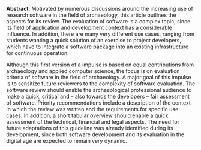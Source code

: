 **Abstract**: Motivated by numerous discussions around the increasing use of research software in the field of archaeology, this article outlines the aspects for its review. The evaluation of software is a complex topic, since its field of application and development context has a considerable influence. In addition, there are many very different use cases, ranging from students wanting a quick solution of an exercise to project developers, which have to integrate a software package into an existing infrastructure for continuous operation.

Although this first version of a impulse is based on equal contributions from archaeology and applied computer science, the focus is on evaluation criteria of software in the field of archaeology. A major goal of this impulse is to sensitize future reviewers to the complexity of software evaluation. The software review should enable the archaeological professional audience to make a quick, critical and – also towards the developers – fair assessment of software. Priority recommendations include a description of the context in which the review was written and the requirements for specific use cases. In addition, a short tabular overview should enable a quick assessment of the technical, financial and legal aspects. The need for future adaptations of this guideline was already identified during its development, since both software development and its evaluation in the digital age are expected to remain very dynamic.
